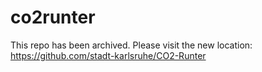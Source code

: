 # co2runter

This repo has been archived. Please visit the new location: https://github.com/stadt-karlsruhe/CO2-Runter
